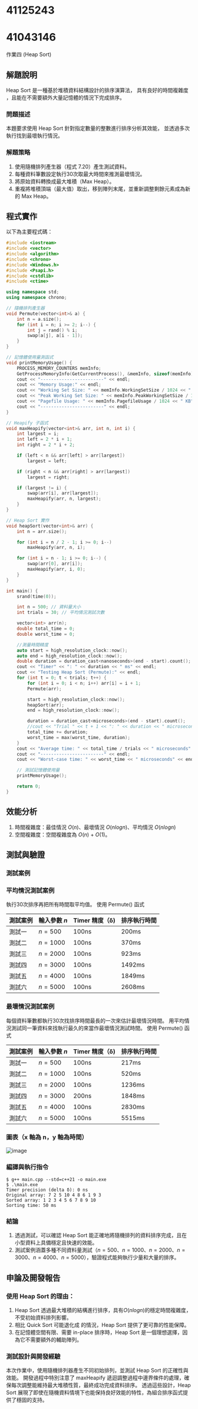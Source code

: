 # 41125243 
# 41043146

作業四 (Heap Sort)

## 解題說明

Heap Sort 是一種基於堆積資料結構設計的排序演算法，
具有良好的時間複雜度 ，且能在不需要額外大量記憶體的情況下完成排序。

### 問題描述

本題要求使用 Heap Sort 針對指定數量的整數進行排序分析其效能，
並透過多次執行找到最壞執行情況。

### 解題策略

1. 使用隨機排列產生器（程式 7.20）產生測試資料。
2. 每種資料筆數設定執行30次取最大時間來推測最壞情況。
3. 將原始資料轉換成最大堆積（Max Heap）。
4. 重複將堆積頂端（最大值）取出，移到陣列末尾，並重新調整剩餘元素成為新的 Max Heap。
   

## 程式實作

以下為主要程式碼：

```cpp
#include <iostream>
#include <vector>
#include <algorithm>
#include <chrono>
#include <Windows.h>
#include <Psapi.h>
#include <cstdlib>
#include <ctime>

using namespace std;
using namespace chrono;

// 隨機排列產生器
void Permute(vector<int>& a) {
    int n = a.size();
    for (int i = n; i >= 2; i--) {
        int j = rand() % i;
        swap(a[j], a[i - 1]);
    }
}

// 記憶體使用量測函式
void printMemoryUsage() {
    PROCESS_MEMORY_COUNTERS memInfo;
    GetProcessMemoryInfo(GetCurrentProcess(), &memInfo, sizeof(memInfo));
    cout << "------------------------" << endl;
    cout << "Memory Usage:" << endl;
    cout << "Working Set Size: " << memInfo.WorkingSetSize / 1024 << " KB" << endl;
    cout << "Peak Working Set Size: " << memInfo.PeakWorkingSetSize / 1024 << " KB" << endl;
    cout << "Pagefile Usage: " << memInfo.PagefileUsage / 1024 << " KB" << endl;
    cout << "------------------------" << endl;
}

// Heapify 子函式
void maxHeapify(vector<int>& arr, int n, int i) {
    int largest = i;
    int left = 2 * i + 1;
    int right = 2 * i + 2;

    if (left < n && arr[left] > arr[largest])
        largest = left;

    if (right < n && arr[right] > arr[largest])
        largest = right;

    if (largest != i) {
        swap(arr[i], arr[largest]);
        maxHeapify(arr, n, largest);
    }
}

// Heap Sort 實作
void heapSort(vector<int>& arr) {
    int n = arr.size();

    for (int i = n / 2 - 1; i >= 0; i--)
        maxHeapify(arr, n, i);

    for (int i = n - 1; i >= 0; i--) {
        swap(arr[0], arr[i]);
        maxHeapify(arr, i, 0);
    }
}

int main() {
    srand(time(0));

    int n = 500; // 資料量大小
    int trials = 30; // 平均情況測試次數

    vector<int> arr(n);
    double total_time = 0;
    double worst_time = 0;

    //測量時間精度
    auto start = high_resolution_clock::now();
    auto end = high_resolution_clock::now();
    double duration = duration_cast<nanoseconds>(end - start).count();
    cout << "Timer" << ": " << duration << " ms" << endl;
    cout << "Testing Heap Sort (Permute):" << endl;
    for (int t = 0; t < trials; t++) {
        for (int i = 0; i < n; i++) arr[i] = i + 1;
        Permute(arr);

        start = high_resolution_clock::now();
        heapSort(arr);
        end = high_resolution_clock::now();

        duration = duration_cast<microseconds>(end - start).count();
        //cout << "Trial " << t + 1 << ": " << duration << " microseconds" << endl;
        total_time += duration;
        worst_time = max(worst_time, duration);
    }
    cout << "Average time: " << total_time / trials << " microseconds" << endl;
    cout << "------------------------" << endl;
    cout << "Worst-case time: " << worst_time << " microseconds" << endl;

    // 測試記憶體使用量
    printMemoryUsage();

    return 0;
}

```

## 效能分析

1. 時間複雜度：最佳情況 $O(n)$、最壞情況 $O(nlogn)$、平均情況 $O(nlogn)$
2. 空間複雜度：空間複雜度為 $O(n)$ + $O(1)$。

## 測試與驗證

### 測試案例

### 平均情況測試案例

執行30次排序再把所有時間取平均值。
使用 Permute() 函式

| 測試案例 | 輸入參數 $n$ | Timer 精度（δ) | 排序執行時間 |
|----------|--------------|--------------|-------------|
| 測試一   | $n = 500$    | 100ns        | 200ms       |
| 測試二   | $n = 1000$   | 100ns        | 370ms       |
| 測試三   | $n = 2000$   | 100ns        | 923ms       |
| 測試四   | $n = 3000$   | 100ns        | 1492ms      |
| 測試五   | $n = 4000$   | 100ns        | 1849ms      | 
| 測試六   | $n = 5000$   | 100ns        | 2608ms      | 

### 最壞情況測試案例

每個資料筆數都執行30次找排序時間最長的一次來估計最壞情況時間。
用平均情況測試同一筆資料來找執行最久的來當作最壞情況測試時間。
使用 Permute() 函式

| 測試案例 | 輸入參數 $n$ | Timer 精度（δ) | 排序執行時間 |
|----------|--------------|--------------|-------------|
| 測試一   | $n = 500$    | 100ns        | 217ms       |
| 測試二   | $n = 1000$   | 100ns        | 520ms       |
| 測試三   | $n = 2000$   | 100ns        | 1236ms      |
| 測試四   | $n = 3000$   | 200ns        | 1848ms      |
| 測試五   | $n = 4000$   | 100ns        | 2830ms      | 
| 測試六   | $n = 5000$   | 100ns        | 5515ms      | 

### 圖表（x 軸為 n，y 軸為時間）

![image](https://github.com/user-attachments/assets/8f23f5d8-305b-47a5-8b4f-01745a4e56c2)

### 編譯與執行指令

```shell
$ g++ main.cpp --std=c++21 -o main.exe
$ .\main.exe
Timer precision (delta δ): 0 ns
Original array: 7 2 5 10 4 8 6 1 9 3
Sorted array: 1 2 3 4 5 6 7 8 9 10
Sorting time: 50 ms
```

### 結論

1. 透過測試，可以確認 Heap Sort 能正確地將隨機排列的資料排序完成，且在小型資料上具備穩定且快速的效能。
2. 測試案例涵蓋多種不同資料量測試（$n = 500$、$n = 1000$、$n = 2000$、$n = 3000$、$n = 4000$、$n = 5000$），驗證程式能夠執行少量和大量的排序。

## 申論及開發報告

### 使用 Heap Sort 的理由：

1. Heap Sort 透過最大堆積的結構進行排序，具有$O(nlogn)$的穩定時間複雜度，不受初始資料排列影響。
2. 相比 Quick Sort 可能退化成  的情況，Heap Sort 提供了更可靠的性能保障。
3. 在記憶體空間有限、需要 in-place 排序時，Heap Sort 是一個理想選擇，因為它不需要額外的輔助陣列。

### 測試設計與開發經驗

本次作業中，使用隨機排列器產生不同初始排列，並測試 Heap Sort 的正確性與效能。
開發過程中特別注意了 maxHeapify 遞迴調整過程中邊界條件的處理，確保每次調整能維持最大堆積性質，最終成功完成資料排序。
透過這些設計，Heap Sort 展現了即使在隨機資料情境下也能保持良好效能的特性，為組合排序函式提供了穩固的支持。
